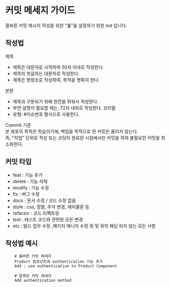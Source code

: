 # 커밋 메세지 가이드

올바른 커밋 메시지 작성을 위한 "룰"을 설정하기 위한 md 입니다.

## 작성법

제목

- 제목은 대문자로 시작하여 50자 이내로 작성한다.
- 제목의 첫글자는 대문자로 작성한다.
- 제목은 명령조로 작성하여, 목적을 명확히 한다.

본문

- 제목과 구분되기 위해 한칸을 뛰워서 작성한다.
- 부연 설명이 필요할 때는, 72자 내외로 작성한다.
  꼬리말
- 유형: #이슈번호 형식으로 사용한다.

Commit 기준  
본 레포의 목적은 학습이기에, 백업을 목적으로 한 커밋은 올리지 않는다.  
즉, "작업" 단위로 작성 또는 코딩이 완료된 시점에서만 커밋을 하여 불필요한 커밋을 최소화한다.

## 커밋 타입

- feat : 기능 추가
- delete : 기능 삭제
- modify : 기능 수정
- fix : 버그 수정
- docs : 문서 수정 / 코드 수정 없음
- style : css, 정렬, 주석 변경, 세미콜론 등
- refactor : 코드 리팩토링
- test : 테스트 코드와 관련된 모든 변경
- etc : 빌드 업무 수정 ,패키지 매니저 수정 외 및 위의 해당 되지 않는 모든 사항

## 작성법 예시

```
    # 올바른 커밋 메세지
    Product 컴포넌트에 authentication 기능 추가
    Add : use authentication to Product Component
```

```
    # 잘못된 커밋 메세지
    Add authentication method
```
